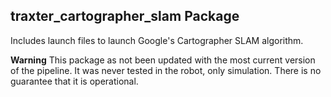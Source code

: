 ## traxter_cartographer_slam Package

Includes launch files to launch Google's Cartographer SLAM algorithm.

**Warning** This package as not been updated with the most current version of the pipeline. It was never tested in the robot, only simulation. There is no guarantee that it is operational.